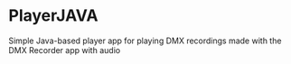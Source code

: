 # PlayerJAVA
Simple Java-based player app for playing DMX recordings made with the DMX Recorder app with audio
